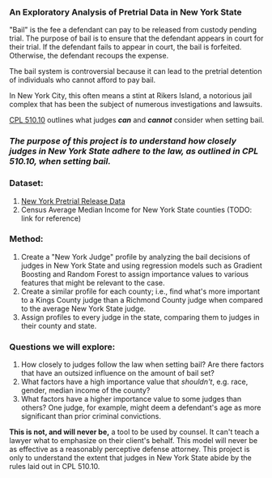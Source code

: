 ### An Exploratory Analysis of Pretrial Data in New York State

"Bail" is the fee a defendant can pay to be released from custody pending trial. The purpose of bail is to ensure that the defendant appears in court for their trial. If the defendant fails to appear in court, the bail is forfeited. Otherwise, the defendant recoups the expense.

The bail system is controversial because it can lead to the pretrial detention of individuals who cannot afford to pay bail.

In New York City, this often means a stint at Rikers Island, a notorious jail complex that has been the subject of numerous investigations and lawsuits. 

[CPL 510.10](https://www.nysenate.gov/legislation/laws/CPL/510.10) outlines what judges _**can**_ and _**cannot**_ consider when setting bail.

### _The purpose of this project is to understand how closely judges in New York State adhere to the law, as outlined in CPL 510.10, when setting bail._
### Dataset:
1. [New York Pretrial Release Data](https://ww2.nycourts.gov/pretrial-release-data-33136)
2. Census Average Median Income for New York State counties (TODO: link for reference)

### Method:
1. Create a "New York Judge" profile by analyzing the bail decisions of judges in New York State and using regression models such as Gradient Boosting and Random Forest to assign importance values to various features that might be relevant to the case.
2. Create a similar profile for each county; i.e., find what's more important to a Kings County judge than a Richmond County judge when compared to the average New York State judge.
3. Assign profiles to every judge in the state, comparing them to judges in their county and state. 

### Questions we will explore:
1. How closely to judges follow the law when setting bail? Are there factors that have an outsized influence on the amount of bail set?
2. What factors have a high importance value that _shouldn't_, e.g. race, gender, median income of the county?
3. What factors have a higher importance value to some judges than others? One judge, for example, might deem a defendant's age as more significant than prior criminal convictions.

**This is not, and will never be,** a tool to be used by counsel. It can't teach a lawyer what to emphasize on their client's behalf. This model will never be as effective as a reasonably perceptive defense attorney. This project is only to understand the extent that judges in New York State abide by the rules laid out in CPL 510.10.



